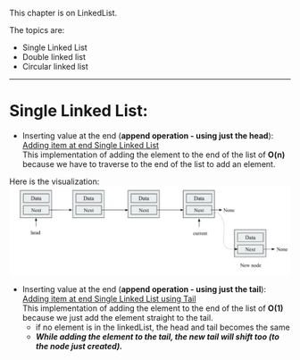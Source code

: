 This chapter is on LinkedList.

The topics are:
* Single Linked List
* Double linked list
* Circular linked list
------------------------------------------------------------------------
# Single Linked List:

* Inserting value at the end (**append operation - using just the head**): [Adding item at end Single Linked List](appendItematEnd_SingleLinkedList.py) <br>
This implementation of adding the element to the end of the list of **O(n)** because we have to traverse to the end of the list to add an element.

Here is the visualization:
![Adding at the end](addEndSL.png)


* Inserting value at the end (**append operation - using just the tail**): [Adding item at end Single Linked List using Tail](appendItematEnd_SingleLinkedList_tail.py) <br>
This implementation of adding the element to the end of the list of **O(1)** because we just add the element straight to the tail. <br>
  * if no element is in the linkedList, the head and tail becomes the same
  * **_While adding the element to the tail, the new tail will shift too (to the node just created)._**

